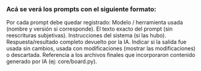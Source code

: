 ### Acá se verá los prompts con el siguiente formato:

 Por cada prompt debe quedar registrado:
  Modelo / herramienta usada (nombre y versión si corresponde).
  El texto exacto del prompt (sin reescrituras subjetivas).
  Instrucciones del sistema (si las hubo).
  Respuesta/resultado completo devuelto por la IA. 
 Indicar si la salida fue usada sin cambios, usada con modificaciones (mostrar las modificaciones) o descartada.
 Referencia a los archivos finales que incorporaron contenido generado por IA (ej: core/board.py).
